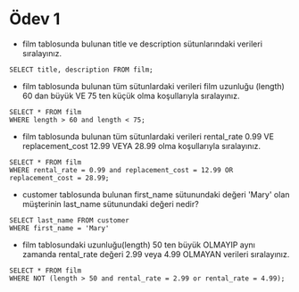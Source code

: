 # Ödev 1

- film tablosunda bulunan title ve description sütunlarındaki verileri sıralayınız.
```
SELECT title, description FROM film;
```

- film tablosunda bulunan tüm sütunlardaki verileri film uzunluğu (length) 60 dan büyük VE 75 ten küçük olma koşullarıyla sıralayınız.
```
SELECT * FROM film
WHERE length > 60 and length < 75;
```

- film tablosunda bulunan tüm sütunlardaki verileri rental_rate 0.99 VE replacement_cost 12.99 VEYA 28.99 olma koşullarıyla sıralayınız.
```
SELECT * FROM film
WHERE rental_rate = 0.99 and replacement_cost = 12.99 OR replacement_cost = 28.99;
```

- customer tablosunda bulunan first_name sütunundaki değeri 'Mary' olan müşterinin last_name sütunundaki değeri nedir?
```
SELECT last_name FROM customer
WHERE first_name = 'Mary'
```

- film tablosundaki uzunluğu(length) 50 ten büyük OLMAYIP aynı zamanda rental_rate değeri 2.99 veya 4.99 OLMAYAN verileri sıralayınız.
```
SELECT * FROM film
WHERE NOT (length > 50 and rental_rate = 2.99 or rental_rate = 4.99);
```


